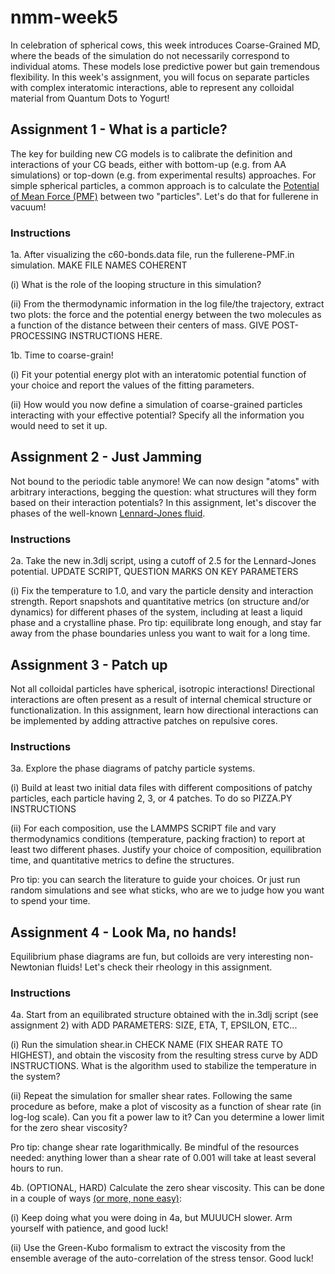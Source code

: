 # nmm-week5

In celebration of spherical cows, this week introduces Coarse-Grained MD, where the beads of the simulation do not necessarily correspond to individual atoms. These models lose predictive power but gain tremendous flexibility. In this week's assignment, you will focus on separate particles with complex interatomic interactions, able to represent any colloidal material from Quantum Dots to Yogurt!

## Assignment 1 - What is a particle?

The key for building new CG models is to calibrate the definition and interactions of your CG beads, either with bottom-up (e.g. from AA simulations) or top-down (e.g. from experimental results) approaches. For simple spherical particles, a common approach is to calculate the [Potential of Mean Force (PMF)](https://en.wikipedia.org/wiki/Potential_of_mean_force) between two "particles". Let's do that for fullerene in vacuum!

### Instructions

1a. After visualizing the c60-bonds.data file, run the fullerene-PMF.in simulation. MAKE FILE NAMES COHERENT

(i) What is the role of the looping structure in this simulation?

(ii) From the thermodynamic information in the log file/the trajectory, extract two plots: the force and the potential energy between the two molecules as a function of the distance between their centers of mass. GIVE POST-PROCESSING INSTRUCTIONS HERE. 

1b. Time to coarse-grain!

(i) Fit your potential energy plot with an interatomic potential function of your choice and report the values of the fitting parameters. 

(ii) How would you now define a simulation of coarse-grained particles interacting with your effective potential? Specify all the information you would need to set it up.

## Assignment 2 - Just Jamming

Not bound to the periodic table anymore! We can now design "atoms" with arbitrary interactions, begging the question: what structures will they form based on their interaction potentials? In this assignment, let's discover the phases of the well-known [Lennard-Jones fluid](https://en.wikipedia.org/wiki/Lennard-Jones_potential).

### Instructions

2a. Take the new in.3dlj script, using a cutoff of 2.5 for the Lennard-Jones potential. UPDATE SCRIPT, QUESTION MARKS ON KEY PARAMETERS

(i) Fix the temperature to 1.0, and vary the particle density and interaction strength. Report snapshots and quantitative metrics (on structure and/or dynamics) for different phases of the system, including at least a liquid phase and a crystalline phase. Pro tip: equilibrate long enough, and stay far away from the phase boundaries unless you want to wait for a long time.

## Assignment 3 - Patch up

Not all colloidal particles have spherical, isotropic interactions! Directional interactions are often present as a result of internal chemical structure or functionalization. In this assignment, learn how directional interactions can be implemented by adding attractive patches on repulsive cores.

### Instructions 

3a. Explore the phase diagrams of patchy particle systems.

(i) Build at least two initial data files with different compositions of patchy particles, each particle having 2, 3, or 4 patches. To do so PIZZA.PY INSTRUCTIONS 

(ii) For each composition, use the LAMMPS SCRIPT file and vary thermodynamics conditions (temperature, packing fraction) to report at least two different phases. Justify your choice of composition, equilibration time, and quantitative metrics to define the structures. 

Pro tip: you can search the literature to guide your choices. Or just run random simulations and see what sticks, who are we to judge how you want to spend your time.

## Assignment 4 - Look Ma, no hands!

Equilibrium phase diagrams are fun, but colloids are very interesting non-Newtonian fluids! Let's check their rheology in this assignment. 

### Instructions

4a. Start from an equilibrated structure obtained with the in.3dlj script (see assignment 2) with ADD PARAMETERS: SIZE, ETA, T, EPSILON, ETC...

(i) Run the simulation shear.in CHECK NAME (FIX SHEAR RATE TO HIGHEST), and obtain the viscosity from the resulting stress curve by ADD INSTRUCTIONS. What is the algorithm used to stabilize the temperature in the system?

(ii) Repeat the simulation for smaller shear rates. Following the same procedure as before, make a plot of viscosity as a function of shear rate (in log-log scale). Can you fit a power law to it? Can you determine a lower limit for the zero shear viscosity? 

Pro tip: change shear rate logarithmically. Be mindful of the resources needed: anything lower than a shear rate of 0.001 will take at least several hours to run.

4b. (OPTIONAL, HARD) Calculate the zero shear viscosity. This can be done in a couple of ways [(or more, none easy)](https://docs.lammps.org/Howto_viscosity.html):

(i) Keep doing what you were doing in 4a, but MUUUCH slower. Arm yourself with patience, and good luck!

(ii) Use the Green-Kubo formalism to extract the viscosity from the ensemble average of the auto-correlation of the stress tensor. Good luck!



